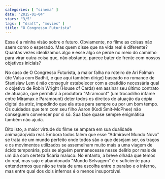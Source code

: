 ```yaml
---
categories: [ "cinema" ]
date: "2015-01-04"
stars: "3/5"
tags: [ "draft", "movies" ]
title: "O Congresso Futurista"
---
```

Essa é a minha visão sobre o futuro. Obviamente, no filme as coisas não saem como o esperado. Mas quem disse que na vida real é diferente? Quantas vezes idealizamos algo e esse algo se perde no meio do caminho para virar outra coisa que, não obstante, parece bater de frente com nossos objetivos iniciais?

No caso de O Congresso Futurista, a maior falha no roteiro de Ari Folman (de Valsa com Badhit, e que aqui também dirige) baseado no romance de Stanislaw Lem é não conseguir estabelecer com a exatidão necessária qual o objetivo de Robin Wright (House of Cards) em assinar seu último contrato de atuação, que permitirá à produtora "Miramount" (um trocadilho infame entre Miramax e Paramount) deter todos os direitos de atuação da cópia digital da atriz, impedindo que ela atue para sempre ou por um bom tempo. Os cuidados que tem com seu filho Aaron (Kodi Smit-McPhee) não conseguem convencer por si só. Sua face quase sempre enigmática também não ajuda.

Dito isto, a maior virtude do filme se ampara em sua dualidade animação/vida real. Embora todos falem que esse "Admirável Mundo Novo" se trata de um mundo perfeito onde todos são o que desejam ser, os traços e os movimentos utilizados se assemelham muito mais a uma viagem de ácido temporária, pois se alguém permanecesse nesse delírio por mais de um dia com certeza ficaria maluco. No entanto, a breve olhada que temos do real, mas sujo e abandonado "Mundo Selvagem" é o suficiente para entendermos que não se trata de uma escolha entre o paraíso e o inferno, mas entre qual dos dois infernos é o menos insuportável.
